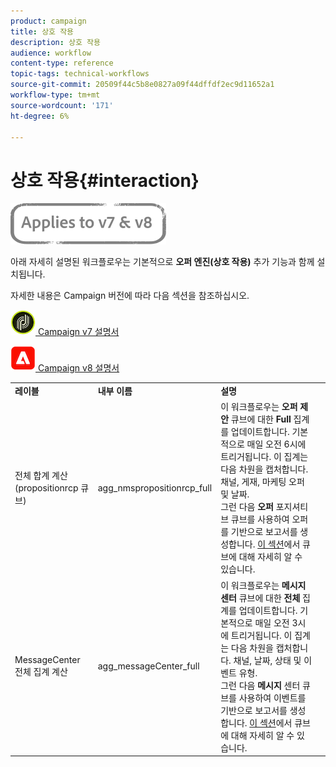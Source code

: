 ```yaml
---
product: campaign
title: 상호 작용
description: 상호 작용
audience: workflow
content-type: reference
topic-tags: technical-workflows
source-git-commit: 20509f44c5b8e0827a09f44dffdf2ec9d11652a1
workflow-type: tm+mt
source-wordcount: '171'
ht-degree: 6%

---
```



# 상호 작용{#interaction}

![](../../assets/common.svg)

아래 자세히 설명된 워크플로우는 기본적으로 **오퍼 엔진(상호 작용)** 추가 기능과 함께 설치됩니다.

자세한 내용은 Campaign 버전에 따라 다음 섹션을 참조하십시오.

![](assets/do-not-localize/v7.jpeg)[  Campaign v7 설명서](../../interaction/using/interaction-and-offer-management.md)

![](assets/do-not-localize/v8.png)[  Campaign v8 설명서](https://experienceleague.adobe.com/docs/campaign/campaign-v8/send/interaction/interaction.html)


<table> 
 <tbody> 
  <tr> 
   <td> <strong>레이블</strong><br /> </td> 
   <td> <strong>내부 이름</strong><br /> </td> 
   <td> <strong>설명</strong><br /> </td> 
  </tr> 
  <tr> 
   <td> <span class="uicontrol">전체 합계 계산(propositionrcp 큐브)</span> <br /> </td> 
   <td> <span class="uicontrol">agg_nmspropositionrcp_full</span> <br /> </td> 
   <td> 이 워크플로우는 <strong>오퍼 제안</strong> 큐브에 대한 <strong>Full</strong> 집계를 업데이트합니다. 기본적으로 매일 오전 6시에 트리거됩니다. 이 집계는 다음 차원을 캡처합니다. 채널, 게재, 마케팅 오퍼 및 날짜.<br /> 그런 다음  <strong>오퍼 </strong> 포지셔티브 큐브를 사용하여 오퍼를 기반으로 보고서를 생성합니다. <a href="../../reporting/using/about-cubes.md">이 섹션</a>에서 큐브에 대해 자세히 알 수 있습니다.<br /> </td> 
  </tr> 
   <tr> 
   <td> <span class="uicontrol">MessageCenter 전체 집계 계산</span> <br /> </td> 
   <td> <span class="uicontrol">agg_messageCenter_full</span> <br /> </td> 
   <td> 이 워크플로우는 <strong>메시지 센터</strong> 큐브에 대한 <strong>전체</strong> 집계를 업데이트합니다. 기본적으로 매일 오전 3시에 트리거됩니다. 이 집계는 다음 차원을 캡처합니다. 채널, 날짜, 상태 및 이벤트 유형.<br /> 그런 다음  <strong>메시지 </strong> 센터 큐브를 사용하여 이벤트를 기반으로 보고서를 생성합니다. <a href="../../reporting/using/about-cubes.md">이 섹션</a>에서 큐브에 대해 자세히 알 수 있습니다.<br /> </td> 
   <td> <br /> </td> 
  </tr> 
 </tbody> 
</table>

